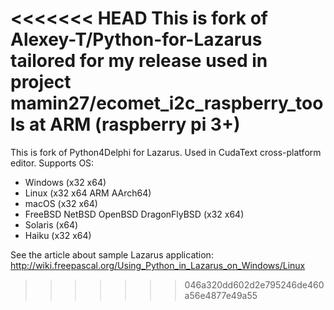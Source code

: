 <<<<<<< HEAD
This is fork of Alexey-T/Python-for-Lazarus
tailored for my release used in project mamin27/ecomet_i2c_raspberry_tools
at ARM (raspberry pi 3+)
=======
This is fork of Python4Delphi for Lazarus.
Used in CudaText cross-platform editor.
Supports OS:

- Windows (x32 x64)
- Linux (x32 x64 ARM AArch64)
- macOS (x32 x64)
- FreeBSD NetBSD OpenBSD DragonFlyBSD (x32 x64)
- Solaris (x64)
- Haiku (x32 x64)

See the article about sample Lazarus application:
http://wiki.freepascal.org/Using_Python_in_Lazarus_on_Windows/Linux
>>>>>>> 046a320dd602d2e795246de460a56e4877e49a55
